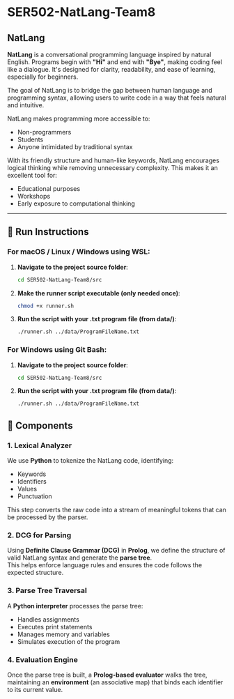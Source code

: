 # SER502-NatLang-Team8

## NatLang

**NatLang** is a conversational programming language inspired by natural English. Programs begin with **"Hi"** and end with **"Bye"**, making coding feel like a dialogue. It's designed for clarity, readability, and ease of learning, especially for beginners.

The goal of NatLang is to bridge the gap between human language and programming syntax, allowing users to write code in a way that feels natural and intuitive.

NatLang makes programming more accessible to:
- Non-programmers  
- Students  
- Anyone intimidated by traditional syntax  

With its friendly structure and human-like keywords, NatLang encourages logical thinking while removing unnecessary complexity. This makes it an excellent tool for:
- Educational purposes  
- Workshops  
- Early exposure to computational thinking

---
##  🏃 Run Instructions
### For **macOS / Linux / Windows using WSL**:

1. **Navigate to the project source folder**:
   ```bash
   cd SER502-NatLang-Team8/src
   ```
2. **Make the runner script executable (only needed once)**:
    ``` bash
    chmod +x runner.sh
    ```
3. **Run the script with your .txt program file (from data/)**:
    ``` bash
    ./runner.sh ../data/ProgramFileName.txt
    ```

### For **Windows using Git Bash**:
1. **Navigate to the project source folder**:
   ```bash
   cd SER502-NatLang-Team8/src
   ```
2. **Run the script with your .txt program file (from data/)**:
    ``` bash
    ./runner.sh ../data/ProgramFileName.txt
    ```
## 🧩 Components

### 1. Lexical Analyzer
We use **Python** to tokenize the NatLang code, identifying:
- Keywords
- Identifiers
- Values
- Punctuation

This step converts the raw code into a stream of meaningful tokens that can be processed by the parser.

### 2. DCG for Parsing
Using **Definite Clause Grammar (DCG)** in **Prolog**, we define the structure of valid NatLang syntax and generate the **parse tree**.  
This helps enforce language rules and ensures the code follows the expected structure.

### 3. Parse Tree Traversal
A **Python interpreter** processes the parse tree:
- Handles assignments
- Executes print statements
- Manages memory and variables
- Simulates execution of the program

### 4. Evaluation Engine
Once the parse tree is built, a **Prolog-based evaluator** walks the tree, maintaining an **environment** (an associative map) that binds each identifier to its current value.